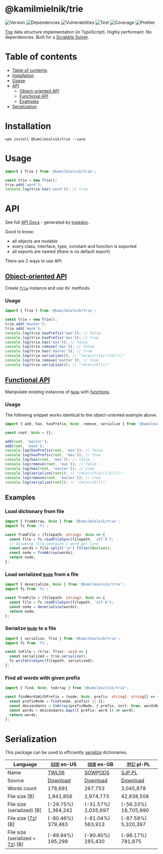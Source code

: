 # @kamilmielnik/trie

![Version](https://img.shields.io/github/package-json/v/kamilmielnik/trie)
![Dependencies](https://img.shields.io/david/kamilmielnik/trie)
![Vulnerabilities](https://img.shields.io/snyk/vulnerabilities/github/kamilmielnik/trie)
![Test](https://github.com/kamilmielnik/trie/workflows/Test/badge.svg)
![Coverage](https://img.shields.io/badge/coverage-100%25-brightgreen.svg)
![Prettier](https://github.com/kamilmielnik/fuck-npm/workflows/Prettier/badge.svg)

[Trie](https://en.wikipedia.org/wiki/Trie) data structure implementation (in TypeScript).
Highly performant. No dependencies. Built for a [Scrabble Solver](https://github.com/kamilmielnik/scrabble-solver).

# Table of contents

- [Table of contents](#table-of-contents)
- [Installation](#installation)
- [Usage](#usage)
- [API](#api)
  - [Object-oriented API](#object-oriented-api)
  - [Functional API](#functional-api)
  - [Examples](#examples)
- [Serialization](#serialization)

# Installation

```Shell
npm install @kamilmielnik/trie --save
```

# Usage

```ts
import { Trie } from '@kamilmielnik/trie';

const trie = new Trie();
trie.add('word');
console.log(trie.has('word')); // true
```

# API

See full [API Docs](docs/README.md) - generated by [typedoc](http://typedoc.org/).

Good to know:

- all objects are mutable
- every class, interface, type, constant and function is exported
- all exports are named (there is no default export)

There are 2 ways to use API.

## [Object-oriented API](docs/README.md#classes)

Create [`Trie`](docs/classes/trie.md) instance and use its' methods.

### Usage

```ts
import { Trie } from '@kamilmielnik/trie';

const trie = new Trie();
trie.add('master');
trie.add('mask');
console.log(trie.hasPrefix('man')); // false
console.log(trie.hasPrefix('mas')); // true
console.log(trie.has('mas')); // false
console.log(trie.remove('mas')); // false
console.log(trie.has('master')); // true
console.log(trie.serialize()); // "(m(a(s(t(e(r))k))))"
console.log(trie.remove('master')); // true
console.log(trie.serialize()); // "(m(a(s(k))))"
```

## [Functional API](docs/README.md#functions)

Manipulate existing instances of [`Node`](docs/interfaces/node.md) with [functions](docs/README.md#functions).

### Usage

The following snippet works identical to the object-oriented example above.

```ts
import { add, has, hasPrefix, Node, remove, serialize } from '@kamilmielnik/trie';

const root: Node = {};

add(root, 'master');
add(root, 'mask');
console.log(hasPrefix(root, 'man')); // false
console.log(hasPrefix(root, 'mas')); // true
console.log(has(root, 'mas')); // false
console.log(remove(root, 'mas')); // false
console.log(has(root, 'master')); // true
console.log(serialize(root)); // "(m(a(s(t(e(r))k))))"
console.log(remove(root, 'master')); // true
console.log(serialize(root)); // "(m(a(s(k))))"
```

## Examples

### Load dictionary from file

```ts
import { fromArray, Node } from '@kamilmielnik/trie';
import fs from 'fs';

const fromFile = (filepath: string): Node => {
  const file = fs.readFileSync(filepath, 'utf-8');
  // Assuming file contains 1 word per line
  const words = file.split('\n').filter(Boolean);
  const node = fromArray(words);
  return node;
};
```

### Load serialized [`Node`](docs/interfaces/node.md) from a file

```ts
import { deserialize, Node } from '@kamilmielnik/trie';
import fs from 'fs';

const fromFile = (filepath: string): Node => {
  const file = fs.readFileSync(filepath, 'utf-8');
  const node = deserialize(words);
  return node;
};
```

### Serialize [`Node`](docs/interfaces/node.md) to a file

```ts
import { serialize, Trie } from '@kamilmielnik/trie';
import fs from 'fs';

const toFile = (trie: Trie): void => {
  const serialized = trie.serialize();
  fs.writeFileSync(filepath, serialized);
};
```

### Find all words with given prefix

```ts
import { find, Node, toArray } from '@kamilmielnik/trie';

const findWordsWithPrefix = (node: Node, prefix: string): string[] => {
  const prefixNode = find(node, prefix) || {};
  const descendants = toArray(prefixNode, { prefix, sort: true, wordsOnly: true });
  const words = descendants.map(({ prefix: word }) => word);
  return words;
};
```

# Serialization

This package can be used to efficiently [serialize](docs/README.md#serialize) dictionaries.

| Language                                                            | 🇺🇸 en-US                                                                | 🇬🇧 en-GB                                                                    | 🇵🇱 pl-PL                                  |
| ------------------------------------------------------------------- | ----------------------------------------------------------------------- | --------------------------------------------------------------------------- | ----------------------------------------- |
| Name                                                                | [TWL06](https://en.wikipedia.org/wiki/NASPA_Word_List)                  | [SOWPODS](https://en.wikipedia.org/wiki/Collins_Scrabble_Words)             | [SJP.PL](https://sjp.pl/slownik/dp.phtml) |
| Source                                                              | [Download](https://www.wordgamedictionary.com/twl06/download/twl06.txt) | [Download](https://www.wordgamedictionary.com/sowpods/download/sowpods.txt) | [Download](https://sjp.pl/slownik/growy/) |
| Words count                                                         | 178,691                                                                 | 267,753                                                                     | 3,045,878                                 |
| File size [B]                                                       | 1,941,856                                                               | 2,974,773                                                                   | 42,838,508                                |
| File size (serialized) [B]                                          | (-29.75%) 1,364,242                                                     | (-31.57%) 2,035,697                                                         | (-56.33%) 18,705,990                      |
| File size ([7z](https://en.wikipedia.org/wiki/7z)) [B]              | (-80.46%) 379,483                                                       | (-81.04%) 563,913                                                           | (-87.58%) 5,320,397                       |
| File size (serialized + [7z](https://en.wikipedia.org/wiki/7z)) [B] | (-89.94%) 195,299                                                       | (-90.40%) 285,430                                                           | (-98.17%) 781,875                         |
